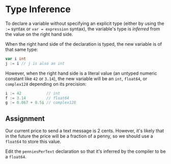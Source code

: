 # Type Inference

To declare a variable without specifying an explicit type (either by using the `:=` syntax or `var = expression` syntax), the variable's type is *inferred* from the value on the right hand side.

When the right hand side of the declaration is typed, the new variable is of that same type:

```go
var i int
j := i // j is also an int
```

However, when the right hand side is a literal value (an untyped numeric constant like `42` or `3.14`), the new variable will be an `int`, `float64`, or `complex128` depending on its precision:

```go
i := 42           // int
f := 3.14         // float64
g := 0.867 + 0.5i // complex128
```

## Assignment

Our current price to send a text message is 2 cents. However, it's likely that in the future the price will be a fraction of a penny, so we should use a `float64` to store this value.

Edit the `penniesPerText` declaration so that it's inferred by the compiler to be a `float64`.
